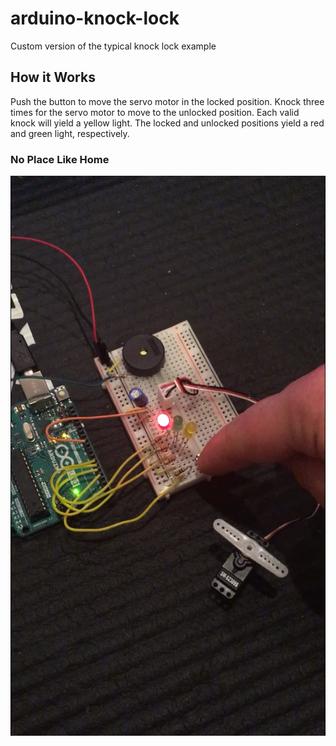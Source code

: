 # arduino-knock-lock

Custom version of the typical knock lock example


## How it Works

Push the button to move the servo motor in the locked position. Knock three times for the servo motor to move to the unlocked position. Each valid knock will yield a yellow light. The locked and unlocked positions yield a red and green light, respectively.



### No Place Like Home
![Alt text](locked_position.PNG)
